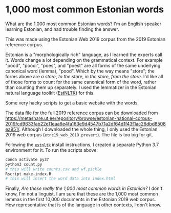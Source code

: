 1,000 most common Estonian words
================================

What are the 1,000 most common Estonian words? I'm an English speaker learning Estonian, and had trouble finding the answer. 

This was made using the Estonian Web 2019 corpus from the 2019 Estonian reference corpus.

Estonian is a "morphologically rich" language, as I learned the experts call it. Words change a lot depending on the grammatical context. For example "pood", "poodi", "poes", and "poest" are all forms of the same underlying canonical word (lemma), "pood". Which by the way means "store"; the forms above are _a store_, _to the store_, _in the store_, _from the store_. I'd like all of those forms to count for the same canonical form of the word, rather than counting them up separately. I used the lemmatizer in the Estonian natural language toolkit ([EstNLTK](https://github.com/estnltk/estnltk)) for this.  

Some very hacky scripts to get a basic website with the words. 

The data file for the full 2019 reference corpus can be downloaded from https://metashare.ut.ee/repository/browse/estonian-national-corpus-2019/cd9633fab22e11eaa6e4fa163e9d4547b71a2df64d1f43f1ac26dbd8508ea951/. Although I downloaded the whole thing, I only used the Estonian 2019 web corpus (`etnc19_web_2019.prevert`). The file is too big for git. 

Following the [`estnltk`](https://github.com/estnltk/estnltk) install instructions, I created a separate Python 3.7 environment for it. To run the scripts above:

```bash 
conda activate py37
python3 count.py
# this will write counts.csv and wf.pickle
Rscript make-index.R
# this will insert the word data into index.html
```

Finally, _Are these really the 1,000 most common words in Estonian?_ I don't know, I'm not a linguist. I am sure that these are the 1,000 most common lemmas in the first 10,000 documents in the Estonian 2019 web corpus. How representative that is of the language in other contexts, I don't know. 
